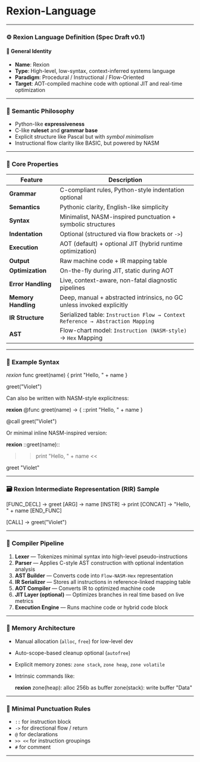 # Rexion-Language

---

### ⚙️ **Rexion Language Definition (Spec Draft v0.1)**

#### 🔹 **General Identity**

* **Name**: Rexion
* **Type**: High-level, low-syntax, context-inferred systems language
* **Paradigm**: Procedural / Instructional / Flow-Oriented
* **Target**: AOT-compiled machine code with optional JIT and real-time optimization

---

### 🧠 **Semantic Philosophy**

* Python-like **expressiveness**
* C-like **ruleset** and **grammar base**
* Explicit structure like Pascal but with *symbol minimalism*
* Instructional flow clarity like BASIC, but powered by NASM

---

### 🧬 **Core Properties**

| Feature             | Description                                                                    |
| ------------------- | ------------------------------------------------------------------------------ |
| **Grammar**         | C-compliant rules, Python-style indentation optional                           |
| **Semantics**       | Pythonic clarity, English-like simplicity                                      |
| **Syntax**          | Minimalist, NASM-inspired punctuation + symbolic structures                    |
| **Indentation**     | Optional (structured via flow brackets or `->`)                                |
| **Execution**       | AOT (default) + optional JIT (hybrid runtime optimization)                     |
| **Output**          | Raw machine code + IR mapping table                                            |
| **Optimization**    | On-the-fly during JIT, static during AOT                                       |
| **Error Handling**  | Live, context-aware, non-fatal diagnostic pipelines                            |
| **Memory Handling** | Deep, manual + abstracted intrinsics, no GC unless invoked explicitly          |
| **IR Structure**    | Serialized table: `Instruction Flow → Context Reference → Abstraction Mapping` |
| **AST**             | Flow-chart model: `Instruction (NASM-style)` → `Hex` Mapping                   |

---

### 🧾 **Example Syntax**

*rexion*
func greet(name)
{
  print "Hello, " + name
}

greet("Violet")


Can also be written with NASM-style explicitness:

**rexion**
@func greet(name) -> {
  ::print "Hello, " + name
}

@call greet("Violet")


Or minimal inline NASM-inspired version:

**rexion**
::greet(name)::
  >> print "Hello, " + name
<<

greet "Violet"


---

### 🗃️ **Rexion Intermediate Representation (RIR) Sample**


[FUNC_DECL] -> greet
[ARG] -> name
[INSTR] -> print
[CONCAT] -> "Hello, " + name
[END_FUNC]

[CALL] -> greet("Violet")


---

### 🧩 **Compiler Pipeline**

1. **Lexer** — Tokenizes minimal syntax into high-level pseudo-instructions
2. **Parser** — Applies C-style AST construction with optional indentation analysis
3. **AST Builder** — Converts code into `Flow-NASM-Hex` representation
4. **IR Serializer** — Stores all instructions in reference-linked mapping table
5. **AOT Compiler** — Converts IR to optimized machine code
6. **JIT Layer (optional)** — Optimizes branches in real time based on live metrics
7. **Execution Engine** — Runs machine code or hybrid code block

---

### 🧠 **Memory Architecture**

* Manual allocation (`alloc`, `free`) for low-level dev
* Auto-scope-based cleanup optional (`autofree`)
* Explicit memory zones: `zone stack`, `zone heap`, `zone volatile`
* Intrinsic commands like:

  **rexion**
  zone(heap): alloc 256b as buffer
  zone(stack): write buffer "Data"


---

### 📌 **Minimal Punctuation Rules**

* `::` for instruction block
* `->` for directional flow / return
* `@` for declarations
* `>> <<` for instruction groupings
* `#` for comment

---


